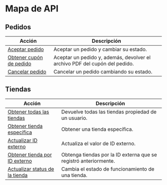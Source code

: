 # Mapa de API

## Pedidos
 
|Acción|Descripción|
|---|---|
|[Aceptar pedido](/developers/es/reference/mp_delivery/_proximity-integration_shipments_shipment_id_accept/put)| Aceptar un pedido y cambiar su estado.|
|[Obtener cupón de pedido](/developers/es/reference/mp_delivery/_proximity-integration_shipments_shipment_id_print_label_pdf/get)| Aceptar un pedido y, además, devolver el archivo PDF del cupón del pedido.|
|[Cancelar pedido](/developers/es/reference/mp_delivery/_proximity-integration_shipments_shipment_id_cancel/put)| Cancelar un pedido cambiando su estado.|
 
## Tiendas
 
|Acción|Descripción|
|---|---|
|[Obtener todas las tiendas](/developers/es/reference/mp_delivery/_proximity-integration_users_seller_id_stores/get)| Devuelve todas las tiendas propiedad de un usuario.|
|[Obtener tienda específica](/developers/es/reference/mp_delivery/_proximity-integration_stores_StoreID/get)| Obtener una tienda específica. |
|[Actualizar ID externo](/developers/es/reference/mp_delivery/_proximity-integration_stores_StoreID_external_id/put)| Actualiza el valor de ID externo.|
|[Obtener tienda por ID externo](/developers/es/reference/mp_delivery/_proximity-integration_users_SellerID_stores_external_id_ExternalID/get)| Obtenga tiendas por la ID externa que se registró anteriormente.|
|[Actualizar status de la tienda](developers/es/reference/mp_delivery/_proximity-integration_stores_store_id_status/put)| Cambia el estado de funcionamiento de una tienda.|